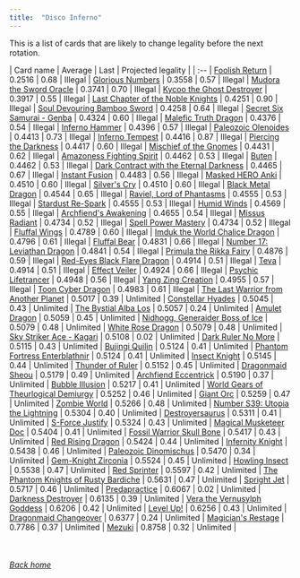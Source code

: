 ```yaml
---
title:  "Disco Inferno"
---
```


This is a list of cards that are likely to change legality before the next rotation.

| Card name | Average | Last | Projected legality |
| :-- |
[Foolish Return](https://db.ygoprodeck.com/card/?search=Foolish%20Return) | 0.2516 | 0.68 | Illegal |
[Glorious Numbers](https://db.ygoprodeck.com/card/?search=Glorious%20Numbers) | 0.3558 | 0.57 | Illegal |
[Mudora the Sword Oracle](https://db.ygoprodeck.com/card/?search=Mudora%20the%20Sword%20Oracle) | 0.3741 | 0.70 | Illegal |
[Kycoo the Ghost Destroyer](https://db.ygoprodeck.com/card/?search=Kycoo%20the%20Ghost%20Destroyer) | 0.3917 | 0.55 | Illegal |
[Last Chapter of the Noble Knights](https://db.ygoprodeck.com/card/?search=Last%20Chapter%20of%20the%20Noble%20Knights) | 0.4251 | 0.90 | Illegal |
[Soul Devouring Bamboo Sword](https://db.ygoprodeck.com/card/?search=Soul%20Devouring%20Bamboo%20Sword) | 0.4258 | 0.64 | Illegal |
[Secret Six Samurai - Genba](https://db.ygoprodeck.com/card/?search=Secret%20Six%20Samurai%20-%20Genba) | 0.4324 | 0.60 | Illegal |
[Malefic Truth Dragon](https://db.ygoprodeck.com/card/?search=Malefic%20Truth%20Dragon) | 0.4376 | 0.54 | Illegal |
[Inferno Hammer](https://db.ygoprodeck.com/card/?search=Inferno%20Hammer) | 0.4396 | 0.57 | Illegal |
[Paleozoic Olenoides](https://db.ygoprodeck.com/card/?search=Paleozoic%20Olenoides) | 0.4413 | 0.73 | Illegal |
[Inferno Tempest](https://db.ygoprodeck.com/card/?search=Inferno%20Tempest) | 0.4416 | 0.87 | Illegal |
[Piercing the Darkness](https://db.ygoprodeck.com/card/?search=Piercing%20the%20Darkness) | 0.4417 | 0.60 | Illegal |
[Mischief of the Gnomes](https://db.ygoprodeck.com/card/?search=Mischief%20of%20the%20Gnomes) | 0.4431 | 0.62 | Illegal |
[Amazoness Fighting Spirit](https://db.ygoprodeck.com/card/?search=Amazoness%20Fighting%20Spirit) | 0.4462 | 0.53 | Illegal |
[Buten](https://db.ygoprodeck.com/card/?search=Buten) | 0.4462 | 0.53 | Illegal |
[Dark Contract with the Eternal Darkness](https://db.ygoprodeck.com/card/?search=Dark%20Contract%20with%20the%20Eternal%20Darkness) | 0.4465 | 0.67 | Illegal |
[Instant Fusion](https://db.ygoprodeck.com/card/?search=Instant%20Fusion) | 0.4483 | 0.56 | Illegal |
[Masked HERO Anki](https://db.ygoprodeck.com/card/?search=Masked%20HERO%20Anki) | 0.4510 | 0.60 | Illegal |
[Silver's Cry](https://db.ygoprodeck.com/card/?search=Silver's%20Cry) | 0.4510 | 0.60 | Illegal |
[Black Metal Dragon](https://db.ygoprodeck.com/card/?search=Black%20Metal%20Dragon) | 0.4544 | 0.65 | Illegal |
[Raviel, Lord of Phantasms](https://db.ygoprodeck.com/card/?search=Raviel,%20Lord%20of%20Phantasms) | 0.4555 | 0.53 | Illegal |
[Stardust Re-Spark](https://db.ygoprodeck.com/card/?search=Stardust%20Re-Spark) | 0.4555 | 0.53 | Illegal |
[Humid Winds](https://db.ygoprodeck.com/card/?search=Humid%20Winds) | 0.4569 | 0.55 | Illegal |
[Archfiend's Awakening](https://db.ygoprodeck.com/card/?search=Archfiend's%20Awakening) | 0.4655 | 0.54 | Illegal |
[Missus Radiant](https://db.ygoprodeck.com/card/?search=Missus%20Radiant) | 0.4734 | 0.52 | Illegal |
[Spell Power Mastery](https://db.ygoprodeck.com/card/?search=Spell%20Power%20Mastery) | 0.4734 | 0.52 | Illegal |
[Fluffal Wings](https://db.ygoprodeck.com/card/?search=Fluffal%20Wings) | 0.4789 | 0.60 | Illegal |
[Imduk the World Chalice Dragon](https://db.ygoprodeck.com/card/?search=Imduk%20the%20World%20Chalice%20Dragon) | 0.4796 | 0.61 | Illegal |
[Fluffal Bear](https://db.ygoprodeck.com/card/?search=Fluffal%20Bear) | 0.4831 | 0.66 | Illegal |
[Number 17: Leviathan Dragon](https://db.ygoprodeck.com/card/?search=Number%2017:%20Leviathan%20Dragon) | 0.4841 | 0.54 | Illegal |
[Primula the Rikka Fairy](https://db.ygoprodeck.com/card/?search=Primula%20the%20Rikka%20Fairy) | 0.4876 | 0.59 | Illegal |
[Red-Eyes Black Flare Dragon](https://db.ygoprodeck.com/card/?search=Red-Eyes%20Black%20Flare%20Dragon) | 0.4914 | 0.51 | Illegal |
[Teva](https://db.ygoprodeck.com/card/?search=Teva) | 0.4914 | 0.51 | Illegal |
[Effect Veiler](https://db.ygoprodeck.com/card/?search=Effect%20Veiler) | 0.4924 | 0.66 | Illegal |
[Psychic Lifetrancer](https://db.ygoprodeck.com/card/?search=Psychic%20Lifetrancer) | 0.4948 | 0.56 | Illegal |
[Yang Zing Creation](https://db.ygoprodeck.com/card/?search=Yang%20Zing%20Creation) | 0.4955 | 0.57 | Illegal |
[Toon Cyber Dragon](https://db.ygoprodeck.com/card/?search=Toon%20Cyber%20Dragon) | 0.4983 | 0.61 | Illegal |
[The Last Warrior from Another Planet](https://db.ygoprodeck.com/card/?search=The%20Last%20Warrior%20from%20Another%20Planet) | 0.5017 | 0.39 | Unlimited |
[Constellar Hyades](https://db.ygoprodeck.com/card/?search=Constellar%20Hyades) | 0.5045 | 0.43 | Unlimited |
[The Bystial Alba Los](https://db.ygoprodeck.com/card/?search=The%20Bystial%20Alba%20Los) | 0.5057 | 0.24 | Unlimited |
[Amulet Dragon](https://db.ygoprodeck.com/card/?search=Amulet%20Dragon) | 0.5059 | 0.45 | Unlimited |
[Nidhogg, Generaider Boss of Ice](https://db.ygoprodeck.com/card/?search=Nidhogg,%20Generaider%20Boss%20of%20Ice) | 0.5079 | 0.48 | Unlimited |
[White Rose Dragon](https://db.ygoprodeck.com/card/?search=White%20Rose%20Dragon) | 0.5079 | 0.48 | Unlimited |
[Sky Striker Ace - Kagari](https://db.ygoprodeck.com/card/?search=Sky%20Striker%20Ace%20-%20Kagari) | 0.5108 | 0.02 | Unlimited |
[Dark Ruler No More](https://db.ygoprodeck.com/card/?search=Dark%20Ruler%20No%20More) | 0.5115 | 0.43 | Unlimited |
[Bujingi Quilin](https://db.ygoprodeck.com/card/?search=Bujingi%20Quilin) | 0.5124 | 0.41 | Unlimited |
[Phantom Fortress Enterblathnir](https://db.ygoprodeck.com/card/?search=Phantom%20Fortress%20Enterblathnir) | 0.5124 | 0.41 | Unlimited |
[Insect Knight](https://db.ygoprodeck.com/card/?search=Insect%20Knight) | 0.5145 | 0.44 | Unlimited |
[Thunder of Ruler](https://db.ygoprodeck.com/card/?search=Thunder%20of%20Ruler) | 0.5152 | 0.45 | Unlimited |
[Dragonmaid Sheou](https://db.ygoprodeck.com/card/?search=Dragonmaid%20Sheou) | 0.5179 | 0.49 | Unlimited |
[Archfiend Eccentrick](https://db.ygoprodeck.com/card/?search=Archfiend%20Eccentrick) | 0.5190 | 0.37 | Unlimited |
[Bubble Illusion](https://db.ygoprodeck.com/card/?search=Bubble%20Illusion) | 0.5217 | 0.41 | Unlimited |
[World Gears of Theurlogical Demiurgy](https://db.ygoprodeck.com/card/?search=World%20Gears%20of%20Theurlogical%20Demiurgy) | 0.5252 | 0.46 | Unlimited |
[Giant Orc](https://db.ygoprodeck.com/card/?search=Giant%20Orc) | 0.5259 | 0.47 | Unlimited |
[Zombie World](https://db.ygoprodeck.com/card/?search=Zombie%20World) | 0.5266 | 0.48 | Unlimited |
[Number S39: Utopia the Lightning](https://db.ygoprodeck.com/card/?search=Number%20S39:%20Utopia%20the%20Lightning) | 0.5304 | 0.40 | Unlimited |
[Destroyersaurus](https://db.ygoprodeck.com/card/?search=Destroyersaurus) | 0.5311 | 0.41 | Unlimited |
[S-Force Justify](https://db.ygoprodeck.com/card/?search=S-Force%20Justify) | 0.5324 | 0.43 | Unlimited |
[Magical Musketeer Doc](https://db.ygoprodeck.com/card/?search=Magical%20Musketeer%20Doc) | 0.5404 | 0.41 | Unlimited |
[Fossil Warrior Skull Bone](https://db.ygoprodeck.com/card/?search=Fossil%20Warrior%20Skull%20Bone) | 0.5417 | 0.43 | Unlimited |
[Red Rising Dragon](https://db.ygoprodeck.com/card/?search=Red%20Rising%20Dragon) | 0.5424 | 0.44 | Unlimited |
[Infernity Knight](https://db.ygoprodeck.com/card/?search=Infernity%20Knight) | 0.5438 | 0.46 | Unlimited |
[Paleozoic Dinomischus](https://db.ygoprodeck.com/card/?search=Paleozoic%20Dinomischus) | 0.5470 | 0.34 | Unlimited |
[Gem-Knight Zirconia](https://db.ygoprodeck.com/card/?search=Gem-Knight%20Zirconia) | 0.5524 | 0.45 | Unlimited |
[Howling Insect](https://db.ygoprodeck.com/card/?search=Howling%20Insect) | 0.5538 | 0.47 | Unlimited |
[Red Sprinter](https://db.ygoprodeck.com/card/?search=Red%20Sprinter) | 0.5597 | 0.42 | Unlimited |
[The Phantom Knights of Rusty Bardiche](https://db.ygoprodeck.com/card/?search=The%20Phantom%20Knights%20of%20Rusty%20Bardiche) | 0.5631 | 0.47 | Unlimited |
[Spright Jet](https://db.ygoprodeck.com/card/?search=Spright%20Jet) | 0.5717 | 0.46 | Unlimited |
[Predapractice](https://db.ygoprodeck.com/card/?search=Predapractice) | 0.6067 | 0.02 | Unlimited |
[Darkness Destroyer](https://db.ygoprodeck.com/card/?search=Darkness%20Destroyer) | 0.6135 | 0.39 | Unlimited |
[Vera the Vernusylph Goddess](https://db.ygoprodeck.com/card/?search=Vera%20the%20Vernusylph%20Goddess) | 0.6206 | 0.42 | Unlimited |
[Level Up!](https://db.ygoprodeck.com/card/?search=Level%20Up!) | 0.6256 | 0.43 | Unlimited |
[Dragonmaid Changeover](https://db.ygoprodeck.com/card/?search=Dragonmaid%20Changeover) | 0.6377 | 0.24 | Unlimited |
[Magician's Restage](https://db.ygoprodeck.com/card/?search=Magician's%20Restage) | 0.7786 | 0.37 | Unlimited |
[Mezuki](https://db.ygoprodeck.com/card/?search=Mezuki) | 0.8758 | 0.32 | Unlimited |

<br>

###### [Back home](index)